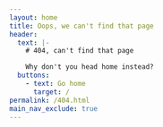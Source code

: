 ```yaml
---
layout: home
title: Oops, we can't find that page
header:
  text: |-
    # 404, can't find that page

    Why don't you head home instead?
  buttons:
    - text: Go home
      target: /
permalink: /404.html
main_nav_exclude: true
---
```

